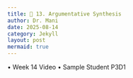 ```yaml
---
title: 🔁 13. Argumentative Synthesis
author: Dr. Mani
date: 2025-08-14
category: Jekyll
layout: post
mermaid: true
---
```


•	Week 14 Video
•	Sample Student P3D1
